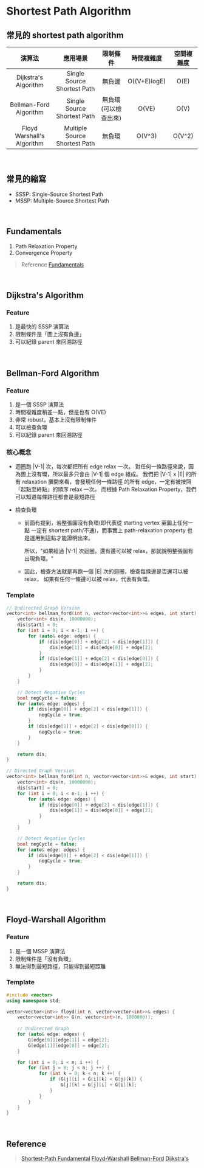 # Shortest Path Algorithm
## 常見的 shortest path algorithm
<html>
<body>
    <table style="text-align: center">
        <thead>
            <tr>
                <th>演算法</th>
                <th>應用場景</th>
                <th>限制條件</th>
                <th>時間複雜度</th>
                <th>空間複雜度</th>
            </tr>
        </thead>
        <tbody style="text-align: center">
            <tr>
                <td>Dijkstra's Algorithm</td>
                <td>Single Source Shortest Path</td>
                <td>無負邊</td>
                <td>O((V+E)logE)</td>
                <td>O(E)</td>
            </tr>
            <tr>
                <td>Bellman-Ford Algorithm</td>
                <td>Single Source Shortest Path</td>
                <td>無負環(可以檢查出來)</td>
                <td>O(VE)</td>
                <td>O(V)</td>
            </tr>
            <tr>
                <td>Floyd Warshall's Algorithm</td>
                <td>Multiple Source Shortest Path</td>
                <td>無負環</td>
                <td>O(V^3)</td>
                <td>O(V^2)</td>
            </tr>
        </tbody>
    </table>
</body>
</html>

<br>

## 常見的縮寫
- SSSP: Single-Source Shortest Path
- MSSP: Multiple-Source Shortest Path

<br>

## Fundamentals
1. Path Relaxation Property
2. Convergence Property

> Reference
> [Fundamentals](http://alrightchiu.github.io/SecondRound/shortest-pathintrojian-jie.html)

<br>

## Dijkstra's Algorithm
### Feature
1. 是最快的 SSSP 演算法
2. 限制條件是「圖上沒有負邊」
3. 可以紀錄 parent 來回溯路徑

<br>

## Bellman-Ford Algorithm
### Feature
1. 是一個 SSSP 演算法
2. 時間複雜度稍差一點，但是也有 O(VE)
3. 非常 robust，基本上沒有限制條件
4. 可以檢查負環
4. 可以紀錄 parent 來回溯路徑

### 核心概念
- 迴圈跑 |V-1| 次，每次都把所有 edge relax 一次。
    對任何一條路徑來說，因為圖上沒有環，所以最多只會由 |V-1| 個 edge 組成。
    我們把 |V-1| x |E| 的所有 relaxation 攤開來看，會發現任何一條路徑
    的所有 edge，一定有被按照「起點至終點」的順序 relax 一次。
    而根據 Path Relaxation Property，我們可以知道每條路徑都會是最短路徑

- 檢查負環
    - 前面有提到，若整張圖沒有負環(即代表從 starting vertex 至圖上任何一點
      一定有 shortest path/不通)，而事實上 path-relaxation property 也
      是運用到這點才能證明出來。
      
      所以，"如果經過 |V-1| 次迴圈，還有邊可以被 relax，那就說明整張圖有出現負環。"
    
    - 因此，檢查方法就是再跑一個 |E| 次的迴圈，檢查每條邊是否還可以被 relax，
      如果有任何一條邊可以被 relax，代表有負環。

### Template
```C++
// Undirected Graph Version
vector<int> bellman_ford(int n, vector<vector<int>>& edges, int start) {
    vector<int> dis(n, 10000000);
    dis[start] = 0;
    for (int i = 0; i < n-1; i ++) {
        for (auto& edge: edges) {
            if (dis[edge[0]] + edge[2] < dis[edge[1]]) {
                dis[edge[1]] = dis[edge[0]] + edge[2];
            }
            if (dis[edge[1]] + edge[2] < dis[edge[0]]) {
                dis[edge[0]] = dis[edge[1]] + edge[2];
            }
        }
    }

    // Detect Negative Cycles
    bool negCycle = false;
    for (auto& edge: edges) {
        if (dis[edge[0]] + edge[2] < dis[edge[1]]) {
            negCycle = true;
        }
        if (dis[edge[1]] + edge[2] < dis[edge[0]]) {
            negCycle = true;
        }
    }

    return dis;
}

// Directed Graph Version
vector<int> bellman_ford(int n, vector<vector<int>>& edges, int start) {
    vector<int> dis(n, 10000000);
    dis[start] = 0;
    for (int i = 0; i < n-1; i ++) {
        for (auto& edge: edges) {
            if (dis[edge[0]] + edge[2] < dis[edge[1]]) {
                dis[edge[1]] = dis[edge[0]] + edge[2];
            }
        }
    }

    // Detect Negative Cycles
    bool negCycle = false;
    for (auto& edge: edges) {
        if (dis[edge[0]] + edge[2] < dis[edge[1]]) {
            negCycle = true;
        }
    }

    return dis;
}
```

<br>

## Floyd-Warshall Algorithm
### Feature
1. 是一個 MSSP 演算法
2. 限制條件是「沒有負環」
3. 無法得到最短路徑，只能得到最短距離

### Template
```C++
#include <vector>
using namespace std;

vector<vector<int>> floyd(int n, vector<vector<int>>& edges) {
    vector<vector<int>> G(n, vector<int>(n, 1000000));
    
    // Undirected Graph
    for (auto& edge: edges) {
        G[edge[0]][edge[1]] = edge[2];
        G[edge[1]][edge[0]] = edge[2];
    }

    for (int i = 0; i < n; i ++) {
        for (int j = 0; j < n; j ++) {
            for (int k = 0; k < n; k ++) {
                if (G[j][i] + G[i][k] < G[j][k]) {
                    G[j][k] = G[j][i] + G[i][k];
                }
            }
        }
    }
}
```

<br>

## Reference
> [Shortest-Path Fundamental](http://alrightchiu.github.io/SecondRound/shortest-pathintrojian-jie.html)
> [Floyd-Warshall](https://yuihuang.com/floyd-warshall-algorithm/)
> [Bellman-Ford](http://alrightchiu.github.io/SecondRound/single-source-shortest-pathbellman-ford-algorithm.html#bf)
> [Dijkstra's](http://alrightchiu.github.io/SecondRound/single-source-shortest-pathdijkstras-algorithm.html)
